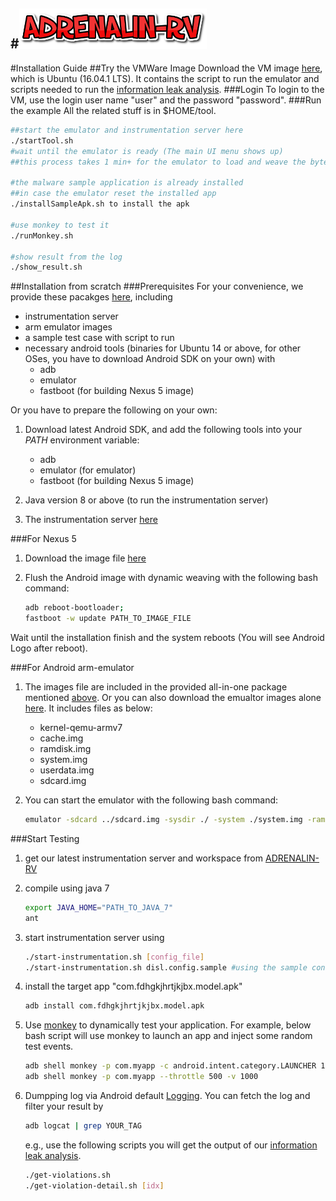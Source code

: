 #<img src="./figures/logo.png" style="width: 300px;" onclick="window.location='https://haiyang-sun.github.io/tool/intro.html'"/>  
--
#Installation Guide
##Try the VMWare Image
Download the VM image [here](http://195.176.181.79/ADRENALIN-RV/resources/vm.ova), which is Ubuntu (16.04.1 LTS). It contains the script to run the emulator and scripts needed to run the [information leak analysis](https://haiyang-sun.github.io/tool/dataleak-uc.html).
###Login
To login to the VM, use the login user name "user" and the password "password".
###Run the example
All the related stuff is in $HOME/tool. 

``` bash
##start the emulator and instrumentation server here
./startTool.sh
#wait until the emulator is ready (The main UI menu shows up)
##this process takes 1 min+ for the emulator to load and weave the bytecodes

#the malware sample application is already installed
##in case the emulator reset the installed app
./installSampleApk.sh to install the apk

#use monkey to test it
./runMonkey.sh

#show result from the log
./show_result.sh

```

##Installation from scratch
###Prerequisites
For your convenience, we provide these pacakges [here](http://195.176.181.79/ADRENALIN-RV/resources/tool.tgz), including

- instrumentation server
- arm emulator images
- a sample test case with script to run
- necessary android tools (binaries for Ubuntu 14 or above, for other OSes, you have to download Android SDK on your own) with
	- adb 
	- emulator 
	- fastboot (for building Nexus 5 image)

Or you have to prepare the following on your own:

1. Download latest Android SDK, and add the following tools into your _PATH_ environment variable:
	- adb
	- emulator (for emulator)
	- fastboot (for building Nexus 5 image)

2. Java version 8 or above (to run the instrumentation server)
3. The instrumentation server [here](http://195.176.181.79/ADRENALIN-RV/resources/disl.tgz)


###For Nexus 5
1. Download the image file [here](http://195.176.181.79/ADRENALIN-RV/resources/nexus.zip)

2. Flush the Android image with dynamic weaving with the following bash command:

	~~~bash
	adb reboot-bootloader;
	fastboot -w update PATH_TO_IMAGE_FILE
	~~~

Wait until the installation finish and the system reboots (You will see Android Logo after reboot).
 
###For Android arm-emulator
1. The images file are included in the provided all-in-one package mentioned [above](http://195.176.181.79/ADRENALIN-RV/resources/tool.tgz). Or you can also download the emualtor images alone [here](http://195.176.181.79/ADRENALIN-RV/resources/arm-emu.tgz). It includes files as below:
	- kernel-qemu-armv7
	- cache.img         
	- ramdisk.img       
	- system.img        
	- userdata.img
	- sdcard.img        
2. You can start the emulator with the following bash command:

	~~~bash
	emulator -sdcard ../sdcard.img -sysdir ./ -system ./system.img -ramdisk ./ramdisk.img -data ./userdata.img -kernel ./kernel-qemu-armv7 -memory 1024
	~~~

###Start Testing
1. get our latest instrumentation server and workspace from [ADRENALIN-RV](https://github.com/Haiyang-Sun/ADRENALIN-RV.git)
2. compile using java 7

	~~~bash
	export JAVA_HOME="PATH_TO_JAVA_7"
	ant
	~~~
3. start instrumentation server using 

	~~~bash
	./start-instrumentation.sh [config_file]
	./start-instrumentation.sh disl.config.sample #using the sample config
	~~~

4. install the target app "com.fdhgkjhrtjkjbx.model.apk"

	~~~bash
	adb install com.fdhgkjhrtjkjbx.model.apk
	~~~

	
7. Use [monkey](http://antoine-merle.com/using-monkey-tool/) to dynamically test your application. For example, below bash script will use monkey to launch an app and inject some random test events.

	~~~bash
	adb shell monkey -p com.myapp -c android.intent.category.LAUNCHER 1
	adb shell monkey -p com.myapp --throttle 500 -v 1000
	~~~
8. Dumpping log via Android default [Logging](https://developer.android.com/reference/android/util/Log.html). You can fetch the log and filter your result by

	~~~bash
	adb logcat | grep YOUR_TAG
	~~~
	e.g., use the following scripts you will get the output of our [information leak analysis](https://haiyang-sun.github.io/tool/dataleak-uc.html).
	
	~~~bash
	./get-violations.sh
	./get-violation-detail.sh [idx]
	~~~
